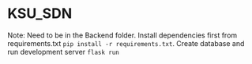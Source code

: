 # KSU_SDN

Note: Need to be in the Backend folder.
Install dependencies first from requirements.txt `pip install -r requirements.txt`.
Create database and run development server `flask run`

